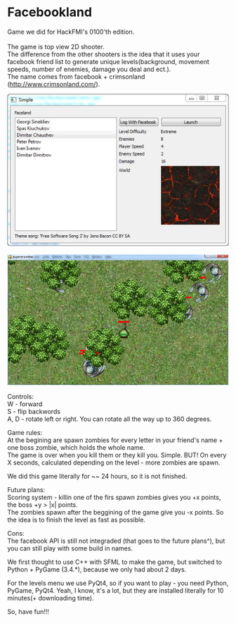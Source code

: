 Facebookland
============

Game we did for HackFMI's 0100'th edition. <br>
<br>
The game is top view 2D shooter.<br>
The difference from the other shooters is the idea that it uses your facebook friend list to generate unique levels(background, movement speeds, number of enemies, damage you deal and ect.).<br>
The name comes from facebook + crimsonland (http://www.crimsonland.com/).

![Menu](/screenshots/menu.jpg?raw=true  "Menu")
<br> <br>
![Game](/screenshots/game.jpg?raw=true  "Game")

Controls:<br>
W - forward<br>
S - flip backwords<br>
A, D - rotate left or right. You can rotate all the way up to 360 degrees.<br>

Game rules:<br>
At the begining are spawn zombies for every letter in your friend's name + one boss zombie, which holds the whole name.<br>
The game is over when you kill them or they kill you. Simple. BUT! On every X seconds, calculated depending on the level - more zombies are spawn.<br>

We did this game literally for ~~ 24 hours, so it is not finished.<br>

Future plans:<br>
Scoring system - killin one of the firs spawn zombies gives you +x points, the boss +y > |x| points.<br>
The zombies spawn after the beggining of the game give you -x points. So the idea is to finish the level as fast as possible.<br>

Cons:<br>
The facebook API is still not integraded (that goes to the future plans^), but you can still play with some build in names.<br>

We first thought to use C++ with SFML to make the game, but switched to Python + PyGame (3.4.*), because we only had about 2 days.<br>

For the levels menu we use PyQt4, so if you want to play - you need Python, PyGame, PyQt4. Yeah, I know, it's a lot, but they are installed literally for 10 minutes(+ downloading time).

So, have fun!!!

